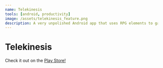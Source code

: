 ```yaml
---
name: Telekinesis
tools: [android, productivity]
image: /assets/telekinesis_feature.png
description: A very unpolished Android app that uses RPG elements to gamify creativity.
---
```


# Telekinesis

Check it out on the [Play Store!](https://play.google.com/store/apps/details?id=com.telekinesis.mobile)